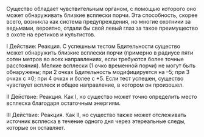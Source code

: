 Существо обладает чувствительным органом, с помощью которого оно может обнаруживать близкие всплески порчи. Эта способность, скорее всего, возникла как система предупреждения, но многие охотники за ведьмами, вероятно, отдали бы свой левый глаз за такое преимущество в охоте на еретиков и культистов.

I Действие: Реакция. С успешным тестом Бдительности существо может обнаружить близкие всплески порчи (примерно в радиусе пяти сотен метров во всех направлениях, если требуются более точные расстояния). Мелкие всплески (1 очко временной порчи) не могут быть обнаружены; при 2 очках Бдительность модифицируется на –5; при 3 очках с ±0; при 4 очках и более с +5. Если тест успешен, существо чувствует всплеск и общее направление, в котором он произошел.

II Действие: Реакция. Как I, но существо может точно определить место всплеска благодаря остаточным энергиям.

III Действие: Реакция. Как II, но существо также может отслеживать источник всплеска в течение одного дня через этереальные следы, которые он оставляет.
